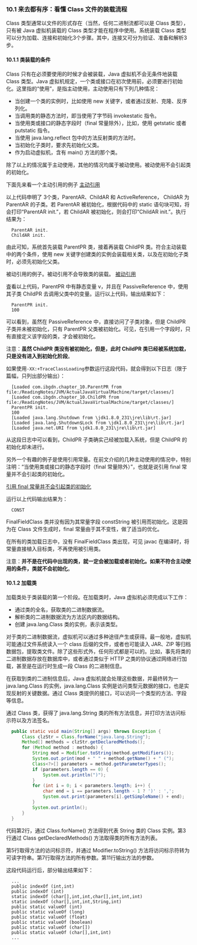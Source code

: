 ### 10.1 来去都有序：看懂 Class 文件的装载流程
  Class 类型通常以文件的形式存在（当然，任何二进制流都可以是 Class 类型），只有被 Java 虚拟机装载的 Class 类型才能在程序中使用。系统装载 Class 类型可以分为加载、连接和初始化3个步骤。其中，连接又可分为验证、准备和解析3步。

#### 10.1.1 类装载的条件
  Class 只有在必须要使用的时候才会被装载，Java 虚拟机不会无条件地装载 Class 类型。Java 虚拟机规定，一个类或接口在初次使用前，必须要进行初始化。这里指的“使用”，是指主动使用，主动使用只有下列几种情况：

  - 当创建一个类的实例时，比如使用 new 关键字，或者通过反射、克隆、反序列化。
  - 当调用类的静态方法时，即当使用了字节码 invokestatic 指令。
  - 当使用类或接口的静态字段时（final 常量除外），比如，使用 getstatic 或者 putstatic 指令。
  - 当使用 java.lang.reflect 包中的方法反射类的方法时。
  - 当初始化子类时，要求先初始化父类。
  - 作为启动虚拟机，含有 main() 方法的那个类。

  除了以上的情况属于主动使用，其他的情况均属于被动使用。被动使用不会引起类的初始化。

  下面先来看一个主动引用的例子
  [主动引用](../java/com/ibgdn/chapter_10/ActiveReference.java)

  以上代码申明了 3个类，ParentAR、ChildAR 和 ActiveReference， ChildAR 为 ParentAR 的子类。若 ParentAR 被初始化，根据代码中的 static 语句块可知，将会打印“ParentAR init.”，若 ChildAR 被初始化，则会打印“ChildAR init.”。执行结果为：
  ```
    ParentAR init.
    ChildAR init.
  ```
  由此可知，系统首先装载 ParentPR 类，接着再装载 ChildPR 类。符合主动装载中的两个条件，使用 new 关键字创建类的实例会装载相关类，以及在初始化子类时，必须先初始化父类。

  被动引用的例子。被动引用不会导致类的装载。
  [被动引用](../java/com/ibgdn/chapter_10/PassiveReference.java)

  査看以上代码，ParentPR 中有静态变量 v，并且在 PassiveReference 中，使用其子类 ChildPR 去调用父类中的变量。运行以上代码，输出结果如下：
  ```
    ParentPR init.
    100
  ```
  可以看到，虽然在 PassiveReference 中，直接访问了子类对象，但是 ChildPR 子类并未被初始化，只有 ParentPR 父类被初始化。可见，在引用一个字段时，只有直接定义该字段的类，才会被初始化。

  注意：**虽然 ChildPR 类没有被初始化，但是，此时 ChildPR 类已经被系统加栽，只是没有进入到初始化阶段**。

  如果使用`-XX:+TraceClassLoading`参数运行这段代码，就会得到以下日志（限于篇幅，只列出部分输出）：
  ```
    [Loaded com.ibgdn.chapter_10.ParentPR from file:/ReadingNotes/JVM/ActualJavaVirtualMachine/target/classes/]
    [Loaded com.ibgdn.chapter_10.ChildPR from file:/ReadingNotes/JVM/ActualJavaVirtualMachine/target/classes/]
    ParentPR init.
    100
    [Loaded java.lang.Shutdown from \jdk1.8.0_231\jre\lib\rt.jar]
    [Loaded java.lang.Shutdown$Lock from \jdk1.8.0_231\jre\lib\rt.jar]
    [Loaded java.net.URI from \jdk1.8.0_231\jre\lib\rt.jar]
  ```
  从这段日志中可以看到，ChildPR 子类确实己经被加载入系统，但是 ChildPR 的初始化却未进行。

  另外一个有趣的例子是使用引用常量。在前文介绍的几种主动使用的情况中，特别注明：“当使用类或接口的静态字段时（final 常量除外）”，也就是说引用 final 常量并不会引起类的初始化。

  [引用 final 常量并不会引起类的初始化](../java/com/ibgdn/chapter_10/UseFinalField.java)

  运行以上代码输出结果为：
  ```
    CONST
  ```
  FinalFieldClass 类并没有因为其常量字段 constString 被引用而初始化。这是因为在 Class 文件生成时，final 常量由于其不变性，做了适当的优化。

  在所有的类加载日志中，没有 FinalFieldClass 类出现，可见 javac 在编译时，将常量直接植入目标类，不再使用被引用类。

  注意：**并不是在代码中出现的类，就一定会被加载或者初始化。如果不符合主动使用的条件，类就不会初始化**。

#### 10.1.2 加载类
  加载类处于类装载的第一个阶段。在加载类时，Java 虚拟机必须完成以下工作：

  - 通过类的全名，获取类的二进制数据流。
  - 解析类的二进制数据流为方法区内的数据结构。
  - 创建 java.lang.Class 类的实例，表示该类型。

  对于类的二进制数据流，虚拟机可以通过多种途径产生或获得。最一般地，虚拟机可能通过文件系统读入一个 class 后缀的文件，或者也可能读入 JAR、ZIP 等归档数据包，提取类文件。除了这些形式外，任何形式都是可以的。比如，事先将类的二进制数据存放在数据库中，或者通过类似于 HTTP 之类的协议通过网络进行加载，甚至是在运行时生成一段 Class 的二进制信息。

  在获取到类的二进制信息后，Java 虚拟机就会处理这些数据，并最终转为一 java.lang.Class 的实例，java.lang.Class 实例是访问类型元数据的接口，也是实现反射的关键数据。通过 Class 类提供的接口，可以访问一个类型的方法、字段等信息。

  通过 Class 类，获得了 java.lang.String 类的所有方法信息，并打印方法访问标示符以及方法签名。
  ```java
    public static void main(String[] args) throws Exception {
        Class clzStr = Class.forName("java.lang.String");
        Method[] methods = clzStr.getDeclaredMethods();
        for (Method method : methods) {
            String mod = Modifier.toString(method.getModifiers());
            System.out.print(mod + " " + method.getName() + " (");
            Class<?>[] parameters = method.getParameterTypes();
            if (parameters.length == 0) {
                System.out.println(")");
            }
            for (int i = 0; i < parameters.length; i++) {
                char end = i == parameters.length - 1 ? ')' : ',';
                System.out.print(parameters[i].getSimpleName() + end);
            }
            System.out.println();
        }
    }
  ```

  代码第2行，通过 Class.forName() 方法得到代表 String 类的 Class 实例。第3行通过 Class getDeclaredMethods() 方法取得类的所有方法列表。

  第5行取得方法的访问标示符，并通过 Modifier.toString() 方法将访问标示符转为可读字符串。第7行取得方法的所有参数。第11行输出方法的参数。

  这段代码运行后，部分输出结果如下：
  ```
    ...
    public indexOf (int,int)
    public indexOf (int)
    static indexOf (char[],int,int,char[],int,int,int)
    static indexOf (char[],int,int,String,int)
    public static valueOf (int)
    public static valueOf (long)
    public static valueOf (float)
    public static valueOf (boolean)
    public static valueOf (char[])
    public static valueOf (char[],int,int)
    ...
  ```